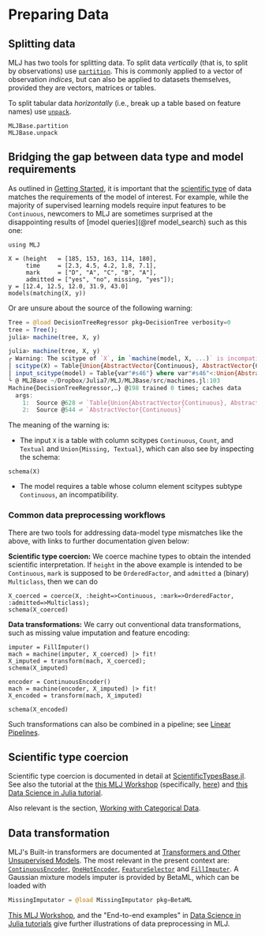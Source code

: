 # Preparing Data

## Splitting data

MLJ has two tools for splitting data. To split data *vertically* (that
is, to split by observations) use [`partition`](@ref). This is commonly applied to a
vector of observation *indices*, but can also be applied to datasets
themselves, provided they are vectors, matrices or tables.

To split tabular data *horizontally* (i.e., break up a table based on
feature names) use [`unpack`](@ref).

```@docs
MLJBase.partition
MLJBase.unpack
```

## Bridging the gap between data type and model requirements

As outlined in [Getting Started](@ref), it is important that the
[scientific type](https://github.com/JuliaAI/ScientificTypesBase.jl) of
data matches the requirements of the model of interest. For example,
while the majority of supervised learning models require input
features to be `Continuous`, newcomers to MLJ are sometimes
surprised at the disappointing results of [model queries](@ref
model_search) such as this one:

```@setup poot
using MLJ
```
```@example poot
X = (height   = [185, 153, 163, 114, 180],
     time     = [2.3, 4.5, 4.2, 1.8, 7.1],
     mark     = ["D", "A", "C", "B", "A"],
     admitted = ["yes", "no", missing, "yes"]);
y = [12.4, 12.5, 12.0, 31.9, 43.0]
models(matching(X, y))
```

Or are unsure about the source of the following warning:

```julia
Tree = @load DecisionTreeRegressor pkg=DecisionTree verbosity=0
tree = Tree();
julia> machine(tree, X, y)

julia> machine(tree, X, y)
┌ Warning: The scitype of `X`, in `machine(model, X, ...)` is incompatible with `model=DecisionTreeRegressor @378`:                                                                
│ scitype(X) = Table{Union{AbstractVector{Continuous}, AbstractVector{Count}, AbstractVector{Textual}, AbstractVector{Union{Missing, Textual}}}}
│ input_scitype(model) = Table{var"#s46"} where var"#s46"<:Union{AbstractVector{var"#s9"} where var"#s9"<:Continuous, AbstractVector{var"#s9"} where var"#s9"<:Count, AbstractVector{var"#s9"} where var"#s9"<:OrderedFactor}.
└ @ MLJBase ~/Dropbox/Julia7/MLJ/MLJBase/src/machines.jl:103
Machine{DecisionTreeRegressor,…} @198 trained 0 times; caches data
  args: 
    1:  Source @628 ⏎ `Table{Union{AbstractVector{Continuous}, AbstractVector{Count}, AbstractVector{Textual}, AbstractVector{Union{Missing, Textual}}}}`
    2:  Source @544 ⏎ `AbstractVector{Continuous}`
```

The meaning of the warning is:

- The input `X` is a table with column scitypes `Continuous`, `Count`, and `Textual` and `Union{Missing, Textual}`, which can also see by inspecting the schema:
	
```@example poot
schema(X)
```

- The model requires a table whose column element scitypes subtype `Continuous`, an incompatibility.

### Common data preprocessing workflows

There are two tools for addressing data-model type mismatches like the
above, with links to further documentation given below:

**Scientific type coercion:** We coerce machine types to obtain the
intended scientific interpretation. If `height` in the above example
is intended to be `Continuous`, `mark` is supposed to be
`OrderedFactor`, and `admitted` a (binary) `Multiclass`, then we can
do
        
  
```@example poot
X_coerced = coerce(X, :height=>Continuous, :mark=>OrderedFactor, :admitted=>Multiclass);
schema(X_coerced)
```

**Data transformations:** We carry out conventional data
transformations, such as missing value imputation and feature
encoding:
  
```@example poot
imputer = FillImputer()
mach = machine(imputer, X_coerced) |> fit!
X_imputed = transform(mach, X_coerced);
schema(X_imputed)
```

```@example poot
encoder = ContinuousEncoder()
mach = machine(encoder, X_imputed) |> fit!
X_encoded = transform(mach, X_imputed)
```

```@example poot
schema(X_encoded)
```

Such transformations can also be combined in a pipeline; see [Linear
Pipelines](@ref).


## Scientific type coercion

Scientific type coercion is documented in detail at
[ScientificTypesBase.jl](https://github.com/JuliaAI/ScientificTypesBase.jl). See
also the tutorial at the [this MLJ
Workshop](https://github.com/ablaom/MachineLearningInJulia2020)
(specifically,
[here](https://github.com/ablaom/MachineLearningInJulia2020/blob/master/tutorials.md#fixing-scientific-types-in-tabular-data))
and [this Data Science in Julia
tutorial](https://JuliaAI.github.io/DataScienceTutorials.jl/data/scitype/).

Also relevant is the section, [Working with Categorical Data](@ref).


## Data transformation

MLJ's Built-in transformers are documented at [Transformers and Other Unsupervised Models](@ref). The most relevant in the present context
  are: [`ContinuousEncoder`](@ref), [`OneHotEncoder`](@ref),
  [`FeatureSelector`](@ref) and [`FillImputer`](@ref). A Gaussian
  mixture models imputer is provided by BetaML, which can be loaded
       with

```julia
MissingImputator = @load MissingImputator pkg=BetaML
```

[This MLJ
Workshop](https://github.com/ablaom/MachineLearningInJulia2020), and the "End-to-end
examples" in [Data Science in Julia
tutorials](https://JuliaAI.github.io/DataScienceTutorials.jl/)
give further illustrations of data preprocessing in MLJ.
